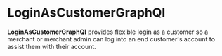 # LoginAsCustomerGraphQl

**LoginAsCustomerGraphQl** provides flexible login as a customer so a merchant or merchant admin can log into an end customer's account to assist them with their account.

